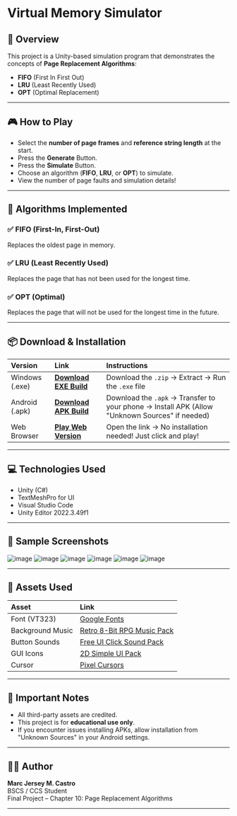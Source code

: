 # Virtual Memory Simulator

## 📌 Overview

This project is a Unity-based simulation program that demonstrates the concepts of **Page Replacement Algorithms**:  
- **FIFO** (First In First Out)  
- **LRU** (Least Recently Used)  
- **OPT** (Optimal Replacement)

---

## 🎮 How to Play
- Select the **number of page frames** and **reference string length** at the start.
- Press the **Generate** Button.
- Press the **Simulate** Button.
- Choose an algorithm (**FIFO**, **LRU**, or **OPT**) to simulate.
- View the number of page faults and simulation details!

---

## 🧠 Algorithms Implemented

### ✅ FIFO (First-In, First-Out)
Replaces the oldest page in memory.

### ✅ LRU (Least Recently Used)
Replaces the page that has not been used for the longest time.

### ✅ OPT (Optimal)
Replaces the page that will not be used for the longest time in the future.

---

## 📦 Download & Installation

| Version | Link | Instructions |
|:--------|:-----|:-------------|
| Windows (.exe) | **[Download EXE Build]([#](https://github.com/MUMEi-28/VirtualMemorySimulator/releases/tag/VmSim-v1.3.2_Windows))** | Download the `.zip` → Extract → Run the `.exe` file |
| Android (.apk) | **[Download APK Build]([#](https://github.com/MUMEi-28/VirtualMemorySimulator/releases/tag/VmSim-v1.2.0_Apk))** | Download the `.apk` → Transfer to your phone → Install APK (Allow "Unknown Sources" if needed) |
| Web Browser | **[Play Web Version](https://mumei-28.github.io/VirtualMemorySimulator/)** | Open the link → No installation needed! Just click and play! |

---

## 💻 Technologies Used

- Unity (C#)
- TextMeshPro for UI
- Visual Studio Code
- Unity Editor 2022.3.49f1

---

## 📸 Sample Screenshots

![image](https://github.com/user-attachments/assets/582b29be-011e-48cf-9ece-973004db999c)
![image](https://github.com/user-attachments/assets/56bbc40b-2549-4e7b-b848-6d44d342bf0f)
![image](https://github.com/user-attachments/assets/373da036-379b-4031-8af2-0b8775d59d2b)
![image](https://github.com/user-attachments/assets/e6caa55e-2c38-4fa5-aabe-6781ccfbd04f)
![image](https://github.com/user-attachments/assets/6eff4b4b-a006-4a63-94a4-c60f1873060c)
![image](https://github.com/user-attachments/assets/03bd1f45-ea03-4728-a83e-05a1e004ea88)

---

## 🎨 Assets Used
| Asset | Link |
|:------|:--------|
| Font (VT323) | [Google Fonts](https://fonts.google.com/specimen/VT323) |
| Background Music | [Retro 8-Bit RPG Music Pack](https://assetstore.unity.com/packages/audio/music/retro-8-bit-rpg-music-pack-by-may-genko-249721) |
| Button Sounds | [Free UI Click Sound Pack](https://assetstore.unity.com/packages/audio/sound-fx/free-ui-click-sound-pack-244644) |
| GUI Icons | [2D Simple UI Pack](https://assetstore.unity.com/packages/2d/gui/icons/2d-simple-ui-pack-218050) |
| Cursor| [Pixel Cursors](https://assetstore.unity.com/packages/2d/gui/icons/pixel-cursors-109256) |


---

## 📢 Important Notes
- All third-party assets are credited.
- This project is for **educational use only**.
- If you encounter issues installing APKs, allow installation from "Unknown Sources" in your Android settings.

---

## 🧑‍🎓 Author

**Marc Jersey M. Castro**  
BSCS / CCS Student  
Final Project – Chapter 10: Page Replacement Algorithms  

---

